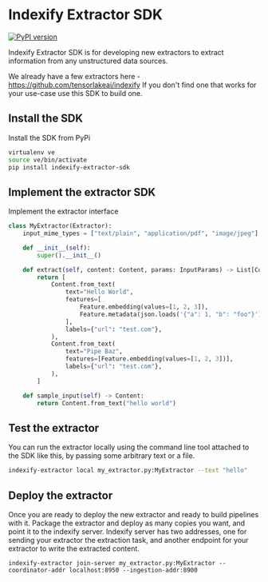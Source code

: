 # Indexify Extractor SDK 

[![PyPI version](https://badge.fury.io/py/indexify-extractor-sdk.svg)](https://badge.fury.io/py/indexify-extractor-sdk)

Indexify Extractor SDK is for developing new extractors to extract information from any unstructured data sources.

We already have a few extractors here - https://github.com/tensorlakeai/indexify If you don't find one that works for your use-case use this SDK to build one. 



## Install the SDK
Install the SDK from PyPi
```bash
virtualenv ve
source ve/bin/activate
pip install indexify-extractor-sdk
```

## Implement the extractor SDK
Implement the extractor interface 
```python
class MyExtractor(Extractor):
    input_mime_types = ["text/plain", "application/pdf", "image/jpeg"]

    def __init__(self):
        super().__init__()

    def extract(self, content: Content, params: InputParams) -> List[Content]:
        return [
            Content.from_text(
                text="Hello World",
                features=[
                    Feature.embedding(values=[1, 2, 3]),
                    Feature.metadata(json.loads('{"a": 1, "b": "foo"}')),
                ],
                labels={"url": "test.com"},
            ),
            Content.from_text(
                text="Pipe Baz",
                features=[Feature.embedding(values=[1, 2, 3])],
                labels={"url": "test.com"},
            ),
        ]

    def sample_input(self) -> Content:
        return Content.from_text("hello world")

```

## Test the extractor
You can run the extractor locally using the command line tool attached to the SDK like this, by passing some arbitrary text or a file. 
```bash
indexify-extractor local my_extractor.py:MyExtractor --text "hello"
```

## Deploy the extractor

Once you are ready to deploy the new extractor and ready to build pipelines with it. Package the extractor and deploy as many copies you want, and point it to the indexify server. Indexify server has two addresses, one for sending your extractor the extraction task, and another endpoint for your extractor to write the extracted content.
```
indexify-extractor join-server my_extractor.py:MyExtractor --coordinator-addr localhost:8950 --ingestion-addr:8900
```

